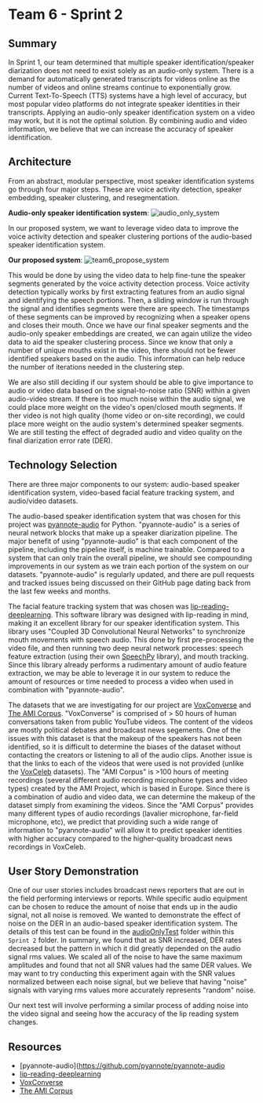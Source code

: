 # Team 6 - Sprint 2

## Summary

In Sprint 1, our team determined that multiple speaker identification/speaker diarization does not need to exist solely as an audio-only system. There is a demand for automatically generated transcripts for videos online as the number of videos and online streams continue to exponentially grow. Current Text-To-Speech (TTS) systems have a high level of accuracy, but most popular video platforms do not integrate speaker identities in their transcripts. Applying an audio-only speaker identification system on a video may work, but it is not the optimal solution. By combining audio and video information, we believe that we can increase the accuracy of speaker identification.

## Architecture

From an abstract, modular perspective, most speaker identification systems go through four major steps. These are voice activity detection, speaker embedding, speaker clustering, and resegmentation.

**Audio-only speaker identification system**:
![audio_only_system](https://raw.githubusercontent.com/gilbertyap/EC601-A2Team6-MultiSpeakerIdentification/master/Sprint2/audio_only_system.png)

In our proposed system, we want to leverage video data to improve the voice activity detection and speaker clustering portions of the audio-based speaker identification system. 

**Our proposed system**:
![team6_propose_system](https://raw.githubusercontent.com/gilbertyap/EC601-A2Team6-MultiSpeakerIdentification/master/Sprint2/team6_proposed_system.png)

This would be done by using the video data to help fine-tune the speaker segments generated by the voice activity detection process. Voice activity detection typically works by first extracting features from an audio signal and identifying the speech portions. Then, a sliding window is run through the signal and identifies segments were there are speech. The timestamps of these segments can be improved by recognizing when a speaker opens and closes their mouth. Once we have our final speaker segments and the audio-only speaker embeddings are created, we can again utilize the video data to aid the speaker clustering process. Since we know that only a number of unique mouths exist in the video, there should not be fewer identified speakers based on the audio. This information can help reduce the number of iterations needed in the clustering step.

We are also still deciding if our system should be able to give importance to audio or video data based on the signal-to-noise ratio (SNR) within a given audio-video stream. If there is too much noise within the audio signal, we could place more weight on the video's open/closed mouth segments. If ther video is not high quality (home video or on-site recording), we could place more weight on the audio system's determined speaker segments. We are still testing the effect of degraded audio and video quality on the final diarization error rate (DER).

## Technology Selection

There are three major components to our system: audio-based speaker identification system, video-based facial feature tracking system, and audio/video datasets.

The audio-based speaker identification system that was chosen for this project was [pyannote-audio](https://github.com/pyannote/pyannote-audio) for Python. "pyannote-audio" is a series of neural network blocks that make up a speaker diarization pipeline. The major benefit of using "pyannote-audio" is that each component of the pipeline, including the pipeline itself, is machine trainable. Compared to a system that can only train the overall pipeline, we should see compounding improvements in our system as we train each portion of the system on our datasets. "pyannote-audio" is regularly updated, and there are pull requests and tracked issues being discussed on their GitHub page dating back from the last few weeks and months.

The facial feature tracking system that was chosen was [lip-reading-deeplearning](https://github.com/astorfi/lip-reading-deeplearning). This software library was designed with lip-reading in mind, making it an excellent library for our speaker identification system. This library uses "Coupled 3D Convolutional Neural Networks" to synchronize mouth movements with speech audio. This done by first pre-processing the video file, and then running two deep neural network processes: speech feature extraction (using their own [SpeechPy](https://github.com/astorfi/speechpy) library), and mouth tracking. Since this library already performs a rudimentary amount of audio feature extraction, we may be able to leverage it in our system to reduce the amount of resources or time needed to process a video when used in combination with "pyannote-audio".

The datasets that we are investigating for our project are [VoxConverse](http://www.robots.ox.ac.uk/~vgg/data/voxconverse/) and [The AMI Corpus](http://groups.inf.ed.ac.uk/ami/corpus/). "VoxConverse" is comprised of > 50 hours of human conversations taken from public YouTube videos. The content of the videos are mostly political debates and broadcast news segements. One of the issues with this dataset is that the makeup of the speakers has not been identified, so it is difficult to determine the biases of the dataset without contacting the creators or listening to all of the audio clips. Another issue is that the links to each of the videos that were used is not provided (unlike the [VoxCeleb](http://www.robots.ox.ac.uk/~vgg/data/voxceleb/) datasets). The "AMI Corpus" is >100 hours of meeting recordings (several different audio recording microphone types and video types) created by the AMI Project, which is based in Europe. Since there is a combination of audio and video data, we can determine the makeup of the dataset simply from examining the videos. Since the "AMI Corpus" provides many different types of audio recordings (lavalier microphone, far-field microphone, etc), we predict that providing such a wide range of information to "pyannote-audio" will allow it to predict speaker identities with higher accuracy compared to the higher-quality broadcast news recordings in VoxCeleb.

## User Story Demonstration

One of our user stories includes broadcast news reporters that are out in the field performing interviews or reports. While specific audio equipment can be chosen to reduce the amount of noise that ends up in the audio signal, not all noise is removed. We wanted to demonstrate the effect of noise on the DER in an audio-based speaker identification system. The details of this test can be found in the [audioOnlyTest](https://github.com/gilbertyap/EC601-A2Team6-MultiSpeakerIdentification/tree/master/Sprint2/audioOnlyTesting) folder within this `Sprint 2` folder. In summary, we found that as SNR increased, DER rates decreased but the pattern in which it did greatly depended on the audio signal rms values. We scaled all of the noise to have the same maximum amplitudes and found that not all SNR values had the same DER values. We may want to try conducting this experiment again with the SNR values normalized between each noise signal, but we believe that having "noise" signals with varying rms values more accurately represents "random" noise.

Our next test will involve performing a similar process of adding noise into the video signal and seeing how the accuracy of the lip reading system changes.

##  Resources

* [pyannote-audio](https://github.com/pyannote/pyannote-audio
* [lip-reading-deeplearning](https://github.com/astorfi/lip-reading-deeplearning)
* [VoxConverse](http://www.robots.ox.ac.uk/~vgg/data/voxconverse/)
* [The AMI Corpus](http://groups.inf.ed.ac.uk/ami/corpus/)
